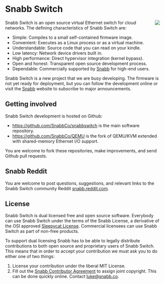 # Snabb Switch

<a href="http://www.snabb.co"><img align="right" src="http://www.snabb.co/snabb-tiger-medium.png"/></a>
Snabb Switch is an open source virtual Ethernet switch for cloud networks. The defining characteristics of Snabb Switch are:

- Simple: Compiles to a small self-contained firmware image.
- Convenient: Executes as a Linux process or as a virtual machine.
- Understandable: Source code that you can read on your kindle.
- Low latency: Network device drivers built in.
- High performance: Direct hypervisor integration (kernel bypass).
- Open and honest: Transparent open source development process.
- Dependable: Commercially supported by <a href="http://www.snabb.co/">Snabb</a> for high-end users.

Snabb Switch is a new project that we are busy developing. The firmware is not yet ready for deployment, but you can follow the development online or visit the <a href="http://www.snabb.co/">Snabb</a> website to subscribe to major announcements.

## Getting involved

Snabb Switch development is hosted on Github:

- https://github.com/SnabbCo/snabbswitch is the main software repository.
- https://github.com/SnabbCo/QEMU is the fork of QEMU/KVM extended with shared-memory Ethernet I/O support.

You are welcome to fork these repositories, make improvements, and send Github pull requests.

## Snabb Reddit

You are welcome to post questions, suggestions, and relevant links to the Snabb Switch community Reddit [snabb.reddit.com](http://snabb.reddit.com/).

## License

Snabb Switch is dual licensed free and open source software. Everybody can use Snabb Switch under the terms of the Snabb License, a derivative of the OSI approved [Sleepycat License](http://en.wikipedia.org/wiki/Sleepycat_License). Commercial licensees can use Snabb Switch as part of non-free products.

To support dual licensing Snabb has to be able to legally distribute
contributions to both open source and proprietary users of Snabb
Switch. This means that in order to accept your contribution we must
ask you to do either one of two things:

1. License your contribution under the liberal MIT License.
2. Fill out the [Snabb Contributor Agreement](http://www.snabb.co/SCA.pdf) to assign joint copyright. This can be done quickly online. Contact luke@snabb.co.

